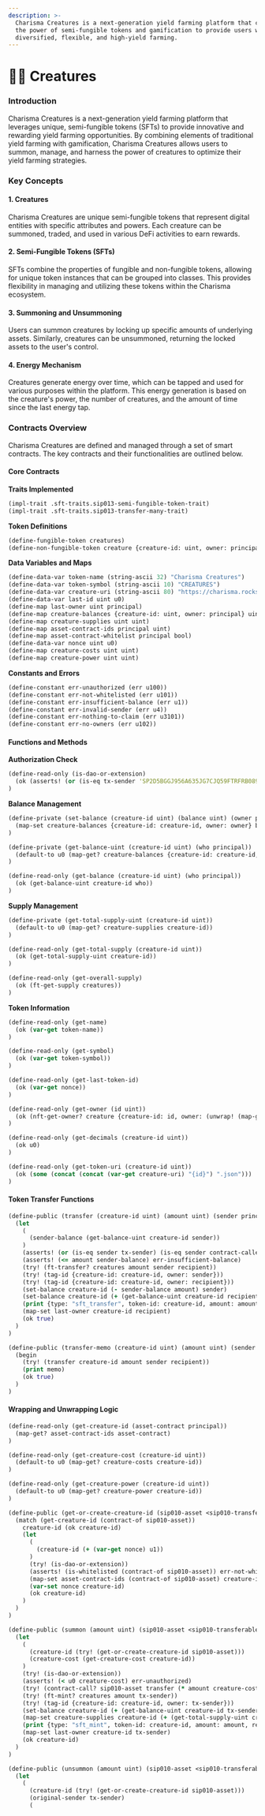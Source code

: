 ```yaml
---
description: >-
  Charisma Creatures is a next-generation yield farming platform that combines
  the power of semi-fungible tokens and gamification to provide users with
  diversified, flexible, and high-yield farming.
---
```


# 🧑‍🌾 Creatures

### Introduction

Charisma Creatures is a next-generation yield farming platform that leverages unique, semi-fungible tokens (SFTs) to provide innovative and rewarding yield farming opportunities. By combining elements of traditional yield farming with gamification, Charisma Creatures allows users to summon, manage, and harness the power of creatures to optimize their yield farming strategies.

### Key Concepts

#### 1. Creatures

Charisma Creatures are unique semi-fungible tokens that represent digital entities with specific attributes and powers. Each creature can be summoned, traded, and used in various DeFi activities to earn rewards.

#### 2. Semi-Fungible Tokens (SFTs)

SFTs combine the properties of fungible and non-fungible tokens, allowing for unique token instances that can be grouped into classes. This provides flexibility in managing and utilizing these tokens within the Charisma ecosystem.

#### 3. Summoning and Unsummoning

Users can summon creatures by locking up specific amounts of underlying assets. Similarly, creatures can be unsummoned, returning the locked assets to the user's control.

#### 4. Energy Mechanism

Creatures generate energy over time, which can be tapped and used for various purposes within the platform. This energy generation is based on the creature's power, the number of creatures, and the amount of time since the last energy tap.

### Contracts Overview

Charisma Creatures are defined and managed through a set of smart contracts. The key contracts and their functionalities are outlined below.

#### Core Contracts

**Traits Implemented**

```clojure
(impl-trait .sft-traits.sip013-semi-fungible-token-trait)
(impl-trait .sft-traits.sip013-transfer-many-trait)
```

**Token Definitions**

```clojure
(define-fungible-token creatures)
(define-non-fungible-token creature {creature-id: uint, owner: principal})
```

**Data Variables and Maps**

```clojure
(define-data-var token-name (string-ascii 32) "Charisma Creatures")
(define-data-var token-symbol (string-ascii 10) "CREATURES")
(define-data-var creature-uri (string-ascii 80) "https://charisma.rocks/creatures/json/")
(define-data-var last-id uint u0)
(define-map last-owner uint principal)
(define-map creature-balances {creature-id: uint, owner: principal} uint)
(define-map creature-supplies uint uint)
(define-map asset-contract-ids principal uint)
(define-map asset-contract-whitelist principal bool)
(define-data-var nonce uint u0)
(define-map creature-costs uint uint)
(define-map creature-power uint uint)
```

**Constants and Errors**

```clojure
(define-constant err-unauthorized (err u100))
(define-constant err-not-whitelisted (err u101))
(define-constant err-insufficient-balance (err u1))
(define-constant err-invalid-sender (err u4))
(define-constant err-nothing-to-claim (err u3101))
(define-constant err-no-owners (err u102))
```

#### Functions and Methods

**Authorization Check**

```clojure
(define-read-only (is-dao-or-extension)
  (ok (asserts! (or (is-eq tx-sender 'SP2D5BGGJ956A635JG7CJQ59FTRFRB0893514EZPJ.dungeon-master) (contract-call? 'SP2D5BGGJ956A635JG7CJQ59FTRFRB0893514EZPJ.dungeon-master is-extension contract-caller)) err-unauthorized))
)
```

**Balance Management**

```clojure
(define-private (set-balance (creature-id uint) (balance uint) (owner principal))
  (map-set creature-balances {creature-id: creature-id, owner: owner} balance)
)

(define-private (get-balance-uint (creature-id uint) (who principal))
  (default-to u0 (map-get? creature-balances {creature-id: creature-id, owner: who}))
)

(define-read-only (get-balance (creature-id uint) (who principal))
  (ok (get-balance-uint creature-id who))
)
```

**Supply Management**

```clojure
(define-private (get-total-supply-uint (creature-id uint))
  (default-to u0 (map-get? creature-supplies creature-id))
)

(define-read-only (get-total-supply (creature-id uint))
  (ok (get-total-supply-uint creature-id))
)

(define-read-only (get-overall-supply)
  (ok (ft-get-supply creatures))
)
```

**Token Information**

```clojure
(define-read-only (get-name)
  (ok (var-get token-name))
)

(define-read-only (get-symbol)
  (ok (var-get token-symbol))
)

(define-read-only (get-last-token-id)
  (ok (var-get nonce))
)

(define-read-only (get-owner (id uint))
  (ok (nft-get-owner? creature {creature-id: id, owner: (unwrap! (map-get? last-owner id) err-no-owners)}))
)

(define-read-only (get-decimals (creature-id uint))
  (ok u0)
)

(define-read-only (get-token-uri (creature-id uint))
  (ok (some (concat (concat (var-get creature-uri) "{id}") ".json")))
)
```

#### Token Transfer Functions

```clojure
(define-public (transfer (creature-id uint) (amount uint) (sender principal) (recipient principal))
  (let
    (
      (sender-balance (get-balance-uint creature-id sender))
    )
    (asserts! (or (is-eq sender tx-sender) (is-eq sender contract-caller)) err-invalid-sender)
    (asserts! (<= amount sender-balance) err-insufficient-balance)
    (try! (ft-transfer? creatures amount sender recipient))
    (try! (tag-id {creature-id: creature-id, owner: sender}))
    (try! (tag-id {creature-id: creature-id, owner: recipient}))
    (set-balance creature-id (- sender-balance amount) sender)
    (set-balance creature-id (+ (get-balance-uint creature-id recipient) amount) recipient)
    (print {type: "sft_transfer", token-id: creature-id, amount: amount, sender: sender, recipient: recipient})
    (map-set last-owner creature-id recipient)
    (ok true)
  )
)

(define-public (transfer-memo (creature-id uint) (amount uint) (sender principal) (recipient principal) (memo (buff 34)))
  (begin
    (try! (transfer creature-id amount sender recipient))
    (print memo)
    (ok true)
  )
)
```

#### Wrapping and Unwrapping Logic

```clojure
(define-read-only (get-creature-id (asset-contract principal))
  (map-get? asset-contract-ids asset-contract)
)

(define-read-only (get-creature-cost (creature-id uint))
  (default-to u0 (map-get? creature-costs creature-id))
)

(define-read-only (get-creature-power (creature-id uint))
  (default-to u0 (map-get? creature-power creature-id))
)

(define-public (get-or-create-creature-id (sip010-asset <sip010-transferable-trait>))
  (match (get-creature-id (contract-of sip010-asset))
    creature-id (ok creature-id)
    (let
      (
        (creature-id (+ (var-get nonce) u1))
      )
      (try! (is-dao-or-extension))
      (asserts! (is-whitelisted (contract-of sip010-asset)) err-not-whitelisted)
      (map-set asset-contract-ids (contract-of sip010-asset) creature-id)
      (var-set nonce creature-id)
      (ok creature-id)
    )
  )
)

(define-public (summon (amount uint) (sip010-asset <sip010-transferable-trait>))
  (let
    (
      (creature-id (try! (get-or-create-creature-id sip010-asset)))
      (creature-cost (get-creature-cost creature-id))
    )
    (try! (is-dao-or-extension))
    (asserts! (< u0 creature-cost) err-unauthorized)
    (try! (contract-call? sip010-asset transfer (* amount creature-cost) tx-sender (as-contract tx-sender) none))
    (try! (ft-mint? creatures amount tx-sender))
    (try! (tag-id {creature-id: creature-id, owner: tx-sender}))
    (set-balance creature-id (+ (get-balance-uint creature-id tx-sender) amount) tx-sender)
    (map-set creature-supplies creature-id (+ (get-total-supply-uint creature-id) amount))
    (print {type: "sft_mint", token-id: creature-id, amount: amount, recipient: tx-sender})
    (map-set last-owner creature-id tx-sender)
    (ok creature-id)
  )
)

(define-public (unsummon (amount uint) (sip010-asset <sip010-transferable-trait>))
  (let
    (
      (creature-id (try! (get-or-create-creature-id sip010-asset)))
      (original-sender tx-sender)
      (
```
